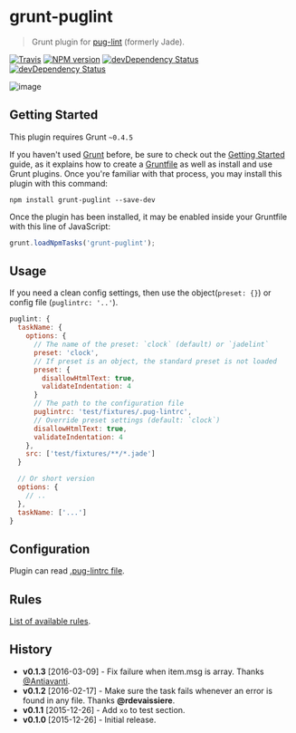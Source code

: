 # grunt-puglint

> Grunt plugin for [pug-lint](https://github.com/pugjs/pug-lint) (formerly Jade).

[![Travis](https://img.shields.io/travis/mrmlnc/grunt-puglint.svg?style=flat-square)](https://travis-ci.org/mrmlnc/grunt-puglint)
[![NPM version](https://img.shields.io/npm/v/grunt-puglint.svg?style=flat-square)](https://www.npmjs.com/package/grunt-puglint)
[![devDependency Status](https://img.shields.io/david/mrmlnc/grunt-puglint.svg?style=flat-square)](https://david-dm.org/mrmlnc/grunt-puglint#info=dependencies)
[![devDependency Status](https://img.shields.io/david/dev/mrmlnc/grunt-puglint.svg?style=flat-square)](https://david-dm.org/mrmlnc/grunt-puglint#info=devDependencies)

![image](https://cloud.githubusercontent.com/assets/7034281/12007446/c55156a8-ac15-11e5-9fda-4be1167c5709.png)

## Getting Started
This plugin requires Grunt `~0.4.5`

If you haven't used [Grunt](http://gruntjs.com/) before, be sure to check out the [Getting Started](http://gruntjs.com/getting-started) guide, as it explains how to create a [Gruntfile](http://gruntjs.com/sample-gruntfile) as well as install and use Grunt plugins. Once you're familiar with that process, you may install this plugin with this command:

```shell
npm install grunt-puglint --save-dev
```

Once the plugin has been installed, it may be enabled inside your Gruntfile with this line of JavaScript:

```js
grunt.loadNpmTasks('grunt-puglint');
```

## Usage

If you need a clean config settings, then use the object(`preset: {}`) or config file (`puglintrc: '..'`).

```js
puglint: {
  taskName: {
    options: {
      // The name of the preset: `clock` (default) or `jadelint`
      preset: 'clock',
      // If preset is an object, the standard preset is not loaded
      preset: {
        disallowHtmlText: true,
        validateIndentation: 4
      }
      // The path to the configuration file
      puglintrc: 'test/fixtures/.pug-lintrc',
      // Override preset settings (default: `clock`)
      disallowHtmlText: true,
      validateIndentation: 4
    },
    src: ['test/fixtures/**/*.jade']
  }

  // Or short version
  options: {
    // ..
  },
  taskName: ['...']
}
```

## Configuration

Plugin can read [.pug-lintrc file](https://github.com/pugjs/pug-lint#configuration-file).

## Rules

[List of available rules](https://github.com/pugjs/pug-lint/blob/master/docs/rules.md).

## History

  * **v0.1.3** [2016-03-09] - Fix failure when item.msg is array. Thanks [@Antiavanti](https://github.com/mrmlnc/grunt-puglint/pull/2).
  * **v0.1.2** [2016-02-17] - Make sure the task fails whenever an error is found in any file. Thanks **@rdevaissiere**.
  * **v0.1.1** [2015-12-26] - Add `xo` to test section.
  * **v0.1.0** [2015-12-26] - Initial release.
